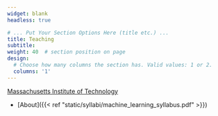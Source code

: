 ```yaml
---
widget: blank
headless: true

# ... Put Your Section Options Here (title etc.) ...
title: Teaching
subtitle:
weight: 40  # section position on page
design:
  # Choose how many columns the section has. Valid values: 1 or 2.
  columns: '1'
---
```


[Massachusetts Institute of Technology](http://www.mit.edu/)

- [About]({{< ref "static/syllabi/machine_learning_syllabus.pdf" >}})
